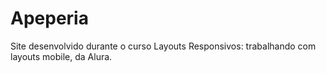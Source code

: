 # Apeperia
 Site desenvolvido durante o curso Layouts Responsivos: trabalhando com layouts mobile, da Alura.
